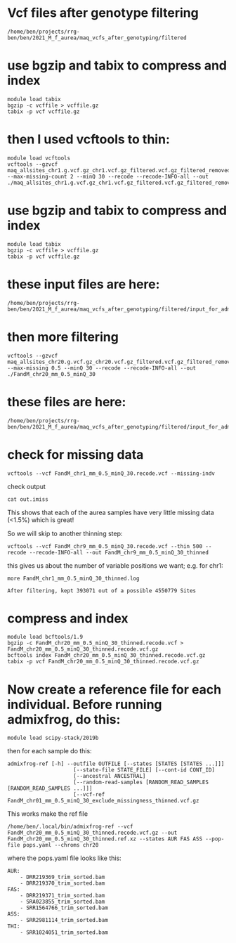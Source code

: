 # Vcf files after genotype filtering
```
/home/ben/projects/rrg-ben/ben/2021_M_f_aurea/maq_vcfs_after_genotyping/filtered
```
# use bgzip and tabix to compress and index
```
module load tabix
bgzip -c vcffile > vcffile.gz
tabix -p vcf vcffile.gz
```

# then I used vcftools to thin:
```
module load vcftools
vcftools --gzvcf maq_allsites_chr1.g.vcf.gz_chr1.vcf.gz_filtered.vcf.gz_filtered_removed.vcf.gz --max-missing-count 2 --minQ 30 --recode --recode-INFO-all --out ./maq_allsites_chr1.g.vcf.gz_chr1.vcf.gz_filtered.vcf.gz_filtered_removed.vcf.gz.recode_maxmissingcount_2.vcf
```
# use bgzip and tabix to compress and index
```
module load tabix
bgzip -c vcffile > vcffile.gz
tabix -p vcf vcffile.gz
```
# these input files are here:
```
/home/ben/projects/rrg-ben/ben/2021_M_f_aurea/maq_vcfs_after_genotyping/filtered/input_for_admixfrog
```

# then more filtering
```
vcftools --gzvcf maq_allsites_chr20.g.vcf.gz_chr20.vcf.gz_filtered.vcf.gz_filtered_removed.vcf.gz.recode_maxmissingcount_2.vcf.recode.vcf.gz --max-missing 0.5 --minQ 30 --recode --recode-INFO-all --out ./FandM_chr20_mm_0.5_minQ_30
```
# these files are here:
```
/home/ben/projects/rrg-ben/ben/2021_M_f_aurea/maq_vcfs_after_genotyping/filtered/input_for_admixfrog/final_input
```

# check for missing data
```
vcftools --vcf FandM_chr1_mm_0.5_minQ_30.recode.vcf --missing-indv
```
check output
```
cat out.imiss
```
This shows that each of the aurea samples have very little missing data (<1.5%) which is great!

So we will skip to another thinning step:
```
vcftools --vcf FandM_chr9_mm_0.5_minQ_30.recode.vcf --thin 500 --recode --recode-INFO-all --out FandM_chr9_mm_0.5_minQ_30_thinned
```
this gives us about the number of variable positions we want; e.g. for chr1:
```
more FandM_chr1_mm_0.5_minQ_30_thinned.log
```
```
After filtering, kept 393071 out of a possible 4550779 Sites
```

# compress and index
```
module load bcftools/1.9
bgzip -c FandM_chr20_mm_0.5_minQ_30_thinned.recode.vcf > FandM_chr20_mm_0.5_minQ_30_thinned.recode.vcf.gz
bcftools index FandM_chr20_mm_0.5_minQ_30_thinned.recode.vcf.gz
tabix -p vcf FandM_chr20_mm_0.5_minQ_30_thinned.recode.vcf.gz
```

# Now create a reference file for each individual. Before running admixfrog, do this:

```
module load scipy-stack/2019b
```

then for each sample do this:
```
admixfrog-ref [-h] --outfile OUTFILE [--states [STATES [STATES ...]]]
                     [--state-file STATE_FILE] [--cont-id CONT_ID]
                     [--ancestral ANCESTRAL]
                     [--random-read-samples [RANDOM_READ_SAMPLES [RANDOM_READ_SAMPLES ...]]]
                     [--vcf-ref FandM_chr01_mm_0.5_minQ_30_exclude_missingness_thinned.vcf.gz
```
This works make the ref file
```
/home/ben/.local/bin/admixfrog-ref --vcf FandM_chr20_mm_0.5_minQ_30_thinned.recode.vcf.gz --out FandM_chr20_mm_0.5_minQ_30_thinned.ref.xz --states AUR FAS ASS --pop-file pops.yaml --chroms chr20
```
where the pops.yaml file looks like this:
```
AUR:
    - DRR219369_trim_sorted.bam
    - DRR219370_trim_sorted.bam
FAS:
    - DRR219371_trim_sorted.bam
    - SRA023855_trim_sorted.bam
    - SRR1564766_trim_sorted.bam
ASS:
    - SRR2981114_trim_sorted.bam
THI:
    - SRR1024051_trim_sorted.bam
```
